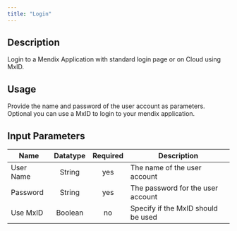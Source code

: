```yaml
---
title: "Login"
---
```

## Description
Login to a Mendix Application with standard login page or on Cloud using MxID.

## Usage
Provide the name and password of the user account as parameters.
Optional you can use a MxID to login to your mendix application.

## Input Parameters

Name | Datatype | Required | Description
---- |:--------:| :-------:|---------------
User Name | String | yes | The name of the user account
Password | String |yes | The password for the user account
Use MxID | Boolean | no | Specify if the MxID should be used
